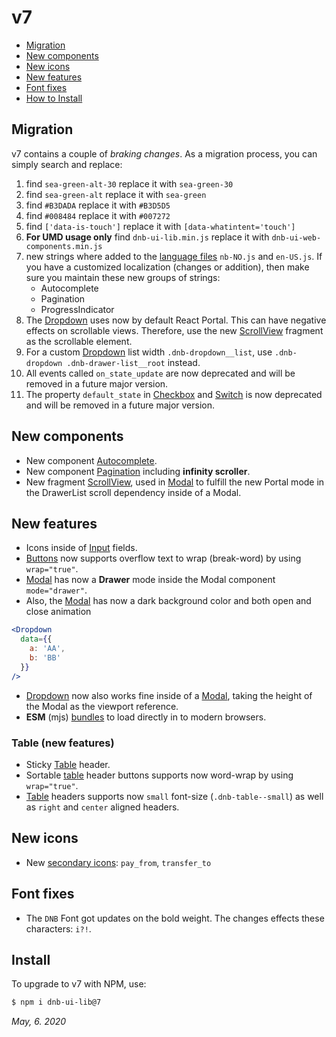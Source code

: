 # v7

- [Migration](#migration)
- [New components](#new-components)
- [New icons](#new-icons)
- [New features](#new-features)
- [Font fixes](#font-fixes)
- [How to Install](#install)

## Migration

v7 contains a couple of _braking changes_. As a migration process, you can simply search and replace:

1. find `sea-green-alt-30` replace it with `sea-green-30`
1. find `sea-green-alt` replace it with `sea-green`
1. find `#B3DADA` replace it with `#B3D5D5`
1. find `#008484` replace it with `#007272`
1. find `['data-is-touch']` replace it with `[data-whatintent='touch']`
1. **For UMD usage only** find `dnb-ui-lib.min.js` replace it with `dnb-ui-web-components.min.js`
1. new strings where added to the [language files](/uilib/usage/customisation/localization) `nb-NO.js` and `en-US.js`. If you have a customized localization (changes or addition), then make sure you maintain these new groups of strings:
   - Autocomplete
   - Pagination
   - ProgressIndicator
1. The [Dropdown](/uilib/components/dropdown) uses now by default React Portal. This can have negative effects on scrollable views. Therefore, use the new [ScrollView](/uilib/components/fragments/scroll-view) fragment as the scrollable element.
1. For a custom [Dropdown](/uilib/components/dropdown) list width `.dnb-dropdown__list`, use `.dnb-dropdown .dnb-drawer-list__root` instead.
1. All events called `on_state_update` are now deprecated and will be removed in a future major version.
1. The property `default_state` in [Checkbox](/uilib/components/checkbox) and [Switch](/uilib/components/switch) is now deprecated and will be removed in a future major version.

## New components

- New component [Autocomplete](/uilib/components/autocomplete).
- New component [Pagination](/uilib/components/pagination) including **infinity scroller**.
- New fragment [ScrollView](/uilib/components/fragments/scroll-view), used in [Modal](/uilib/components/modal) to fulfill the new Portal mode in the DrawerList scroll dependency inside of a Modal.

## New features

- Icons inside of [Input](/uilib/components/input#input-icon) fields.
- [Buttons](/uilib/components/button) now supports overflow text to wrap (break-word) by using `wrap="true"`.
- [Modal](/uilib/components/modal#drawer-mode) has now a **Drawer** mode inside the Modal component `mode="drawer"`.
- Also, the [Modal](/uilib/components/modal#drawer-mode) has now a dark background color and both open and close animation

```jsx
<Dropdown
  data={{
    a: 'AA',
    b: 'BB'
  }}
/>
```

- [Dropdown](/uilib/components/dropdown) now also works fine inside of a [Modal](/uilib/components/modal#drawer-mode), taking the height of the Modal as the viewport reference.
- **ESM** (mjs) [bundles](/uilib/usage/first-steps/bundles) to load directly in to modern browsers.

### Table (new features)

- Sticky [Table](/uilib/elements/tables#table-with-sticky-header) header.
- Sortable [table](/uilib/elements/tables) header buttons supports now word-wrap by using `wrap="true"`.
- [Table](/uilib/elements/tables) headers supports now `small` font-size (`.dnb-table--small`) as well as `right` and `center` aligned headers.

## New icons

- New [secondary icons](/icons/secondary): `pay_from`, `transfer_to`

## Font fixes

- The `DNB` Font got updates on the bold weight. The changes effects these characters: `i?!`.

## Install

To upgrade to v7 with NPM, use:

```bash
$ npm i dnb-ui-lib@7
```

_May, 6. 2020_
